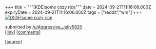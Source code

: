 +++
title = """[KDE]some cozy rice"""
date = 2024-09-21T11:16:06.000Z
expiryDate = 2024-09-21T11:16:06.000Z
tags = ["reddit","wm"]
+++
[![[KDE]some cozy rice](https://preview.redd.it/6cfs4svrb5qd1.png?width=640&crop=smart&auto=webp&s=8c01df9af31f108d7e9c6f2f97acea405235458a "[KDE]some cozy rice")](https://www.reddit.com/r/unixporn/comments/1fm0otg/kdesome_cozy_rice/)

submitted by [/u/Aggressive\_Jelly5825](https://www.reddit.com/user/Aggressive_Jelly5825)  
[\[link\]](https://i.redd.it/6cfs4svrb5qd1.png) [\[comments\]](https://www.reddit.com/r/unixporn/comments/1fm0otg/kdesome_cozy_rice/)

[[source]](https://www.reddit.com/r/unixporn/comments/1fm0otg/kdesome_cozy_rice/)
